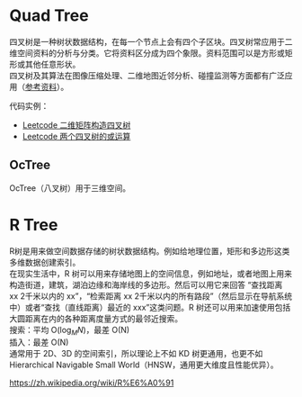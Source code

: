 # Quad Tree
四叉树是一种树状数据结构，在每一个节点上会有四个子区块。四叉树常应用于二维空间资料的分析与分类。它将资料区分成为四个象限。资料范围可以是方形或矩形或其他任意形状。  
四叉树及其算法在图像压缩处理、二维地图近邻分析、碰撞监测等方面都有广泛应用（[参考资料](https://www.youtube.com/watch?v=lAfOLCk9S-4)）。  

代码实例：  
* [Leetcode 二维矩阵构造四叉树](./../Leetcode%20Practices/algorithms/medium/427%20Construct%20Quad%20Tree.java)
* [Leetcode 两个四叉树的或运算](./../Leetcode%20Practices/algorithms/medium/558%20Logical%20OR%20of%20Two%20Binary%20Grids%20Represented%20as%20Quad-Trees.java)

## OcTree
OcTree（八叉树）用于三维空间。  

# R Tree
R树是用来做空间数据存储的树状数据结构。例如给地理位置，矩形和多边形这类多维数据创建索引。  
在现实生活中，R 树可以用来存储地图上的空间信息，例如地址，或者地图上用来构造街道，建筑，湖泊边缘和海岸线的多边形。然后可以用它来回答 “查找距离 xx 2千米以内的 xx”，“检索距离 xx 2千米以内的所有路段”（然后显示在导航系统中）或者“查找（直线距离）最近的 xxx”这类问题。R 树还可以用来加速使用包括大圆距离在内的各种距离度量方式的最邻近搜索。  
搜索：平均 O($\log_M N$)，最差 O(N)  
插入：最差 O(N)  
通常用于 2D、3D 的空间索引，所以理论上不如 KD 树更通用，也更不如 Hierarchical Navigable Small World（HNSW，通用更大维度且性能优异）。  

https://zh.wikipedia.org/wiki/R%E6%A0%91  
